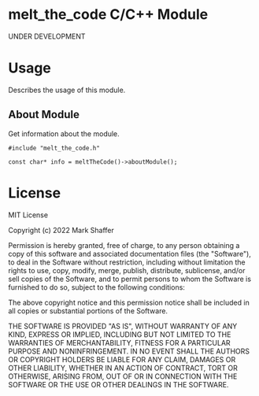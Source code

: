 <h1> melt_the_code C/C++ Module </h1>

UNDER DEVELOPMENT

# Usage

Describes the usage of this module.

## About Module

Get information about the module.

```
#include "melt_the_code.h"

const char* info = meltTheCode()->aboutModule();
```

# License

MIT License

Copyright (c) 2022 Mark Shaffer

Permission is hereby granted, free of charge, to any person obtaining a copy
of this software and associated documentation files (the "Software"), to deal
in the Software without restriction, including without limitation the rights
to use, copy, modify, merge, publish, distribute, sublicense, and/or sell
copies of the Software, and to permit persons to whom the Software is
furnished to do so, subject to the following conditions:

The above copyright notice and this permission notice shall be included in all
copies or substantial portions of the Software.

THE SOFTWARE IS PROVIDED "AS IS", WITHOUT WARRANTY OF ANY KIND, EXPRESS OR
IMPLIED, INCLUDING BUT NOT LIMITED TO THE WARRANTIES OF MERCHANTABILITY,
FITNESS FOR A PARTICULAR PURPOSE AND NONINFRINGEMENT. IN NO EVENT SHALL THE
AUTHORS OR COPYRIGHT HOLDERS BE LIABLE FOR ANY CLAIM, DAMAGES OR OTHER
LIABILITY, WHETHER IN AN ACTION OF CONTRACT, TORT OR OTHERWISE, ARISING FROM,
OUT OF OR IN CONNECTION WITH THE SOFTWARE OR THE USE OR OTHER DEALINGS IN THE SOFTWARE.